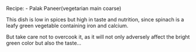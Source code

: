 Recipe: -
Palak Paneer(vegetarian main coarse)

This dish is low in spices but high in taste and nutrition, since spinach is a leafy green vegetable containing iron and calcium.

But take care not to overcook it, as it will not only adversely affect the bright green color but also the taste…
